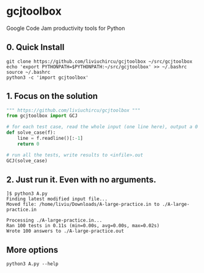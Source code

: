 # gcjtoolbox
Google Code Jam productivity tools for Python

## 0. Quick Install

    git clone https://github.com/liviuchircu/gcjtoolbox ~/src/gcjtoolbox
    echo 'export PYTHONPATH=$PYTHONPATH:~/src/gcjtoolbox' >> ~/.bashrc
    source ~/.bashrc
    python3 -c 'import gcjtoolbox'

## 1. Focus on the solution

```python
""" https://github.com/liviuchircu/gcjtoolbox """
from gcjtoolbox import GCJ

# for each test case, read the whole input (one line here), output a 0
def solve_case(f):
    line = f.readline()[:-1]
    return 0

# run all the tests, write results to <infile>.out
GCJ(solve_case)
```

## 2. Just run it. Even with no arguments.

```
]$ python3 A.py
Finding latest modified input file...
Moved file: /home/liviu/Downloads/A-large-practice.in to ./A-large-practice.in

Processing ./A-large-practice.in...
Ran 100 tests in 0.11s (min=0.00s, avg=0.00s, max=0.02s)
Wrote 100 answers to ./A-large-practice.out
```

## More options

    python3 A.py --help
